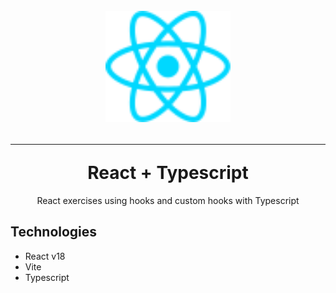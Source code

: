 <div align="center">
  <h1 >
    <br>
       <img src="/src/assets/react.svg" alt="React Logo" width="200" />
    <hr/>
    React + Typescript
  </h1>
  <p>React exercises using hooks and custom hooks with Typescript</p>
</div>

## Technologies

- React v18
- Vite
- Typescript
